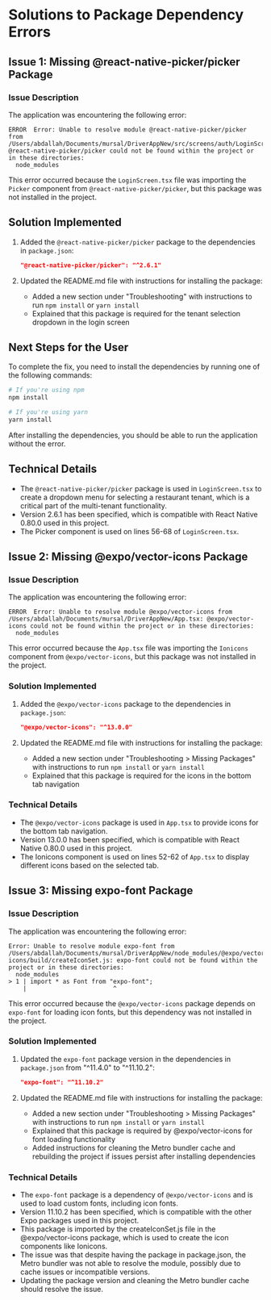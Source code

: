 # Solutions to Package Dependency Errors

## Issue 1: Missing @react-native-picker/picker Package

### Issue Description
The application was encountering the following error:
```
ERROR  Error: Unable to resolve module @react-native-picker/picker from /Users/abdallah/Documents/mursal/DriverAppNew/src/screens/auth/LoginScreen.tsx: @react-native-picker/picker could not be found within the project or in these directories:
  node_modules
```

This error occurred because the `LoginScreen.tsx` file was importing the `Picker` component from `@react-native-picker/picker`, but this package was not installed in the project.

## Solution Implemented
1. Added the `@react-native-picker/picker` package to the dependencies in `package.json`:
   ```json
   "@react-native-picker/picker": "^2.6.1"
   ```

2. Updated the README.md file with instructions for installing the package:
   - Added a new section under "Troubleshooting" with instructions to run `npm install` or `yarn install`
   - Explained that this package is required for the tenant selection dropdown in the login screen

## Next Steps for the User
To complete the fix, you need to install the dependencies by running one of the following commands:

```bash
# If you're using npm
npm install

# If you're using yarn
yarn install
```

After installing the dependencies, you should be able to run the application without the error.

## Technical Details
- The `@react-native-picker/picker` package is used in `LoginScreen.tsx` to create a dropdown menu for selecting a restaurant tenant, which is a critical part of the multi-tenant functionality.
- Version 2.6.1 has been specified, which is compatible with React Native 0.80.0 used in this project.
- The Picker component is used on lines 56-68 of `LoginScreen.tsx`.

## Issue 2: Missing @expo/vector-icons Package

### Issue Description
The application was encountering the following error:
```
ERROR  Error: Unable to resolve module @expo/vector-icons from /Users/abdallah/Documents/mursal/DriverAppNew/App.tsx: @expo/vector-icons could not be found within the project or in these directories:
  node_modules
```

This error occurred because the `App.tsx` file was importing the `Ionicons` component from `@expo/vector-icons`, but this package was not installed in the project.

### Solution Implemented
1. Added the `@expo/vector-icons` package to the dependencies in `package.json`:
   ```json
   "@expo/vector-icons": "^13.0.0"
   ```

2. Updated the README.md file with instructions for installing the package:
   - Added a new section under "Troubleshooting > Missing Packages" with instructions to run `npm install` or `yarn install`
   - Explained that this package is required for the icons in the bottom tab navigation

### Technical Details
- The `@expo/vector-icons` package is used in `App.tsx` to provide icons for the bottom tab navigation.
- Version 13.0.0 has been specified, which is compatible with React Native 0.80.0 used in this project.
- The Ionicons component is used on lines 52-62 of `App.tsx` to display different icons based on the selected tab.

## Issue 3: Missing expo-font Package

### Issue Description
The application was encountering the following error:
```
Error: Unable to resolve module expo-font from /Users/abdallah/Documents/mursal/DriverAppNew/node_modules/@expo/vector-icons/build/createIconSet.js: expo-font could not be found within the project or in these directories:
  node_modules
> 1 | import * as Font from "expo-font";
    |                        ^
```

This error occurred because the `@expo/vector-icons` package depends on `expo-font` for loading icon fonts, but this dependency was not installed in the project.

### Solution Implemented
1. Updated the `expo-font` package version in the dependencies in `package.json` from "^11.4.0" to "^11.10.2":
   ```json
   "expo-font": "^11.10.2"
   ```

2. Updated the README.md file with instructions for installing the package:
   - Added a new section under "Troubleshooting > Missing Packages" with instructions to run `npm install` or `yarn install`
   - Explained that this package is required by @expo/vector-icons for font loading functionality
   - Added instructions for cleaning the Metro bundler cache and rebuilding the project if issues persist after installing dependencies

### Technical Details
- The `expo-font` package is a dependency of `@expo/vector-icons` and is used to load custom fonts, including icon fonts.
- Version 11.10.2 has been specified, which is compatible with the other Expo packages used in this project.
- This package is imported by the createIconSet.js file in the @expo/vector-icons package, which is used to create the icon components like Ionicons.
- The issue was that despite having the package in package.json, the Metro bundler was not able to resolve the module, possibly due to cache issues or incompatible versions.
- Updating the package version and cleaning the Metro bundler cache should resolve the issue.
